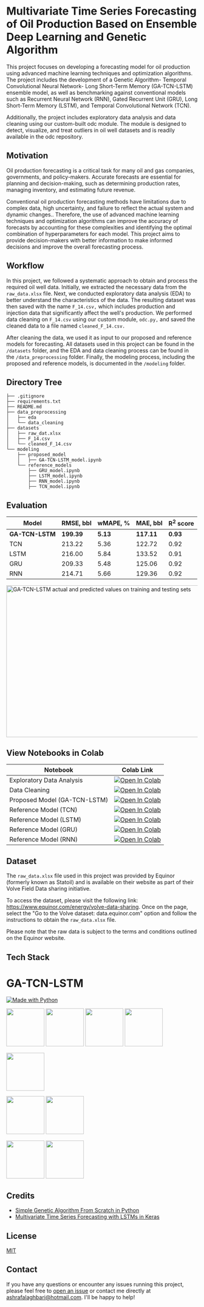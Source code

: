 
# Multivariate Time Series Forecasting of Oil Production Based on Ensemble Deep Learning and Genetic Algorithm


This project focuses on developing a forecasting model for oil production using advanced machine learning techniques and optimization algorithms. The project includes the development of a Genetic Algorithm- Temporal Convolutional Neural Network- Long Short-Term Memory (GA-TCN-LSTM) ensemble model, as well as benchmarking against conventional models such as Recurrent Neural Network (RNN), Gated Recurrent Unit (GRU), Long Short-Term Memory (LSTM), and Temporal Convolutional Network (TCN).

Additionally, the project includes exploratory data analysis and data cleaning using our custom-built odc module. The  module is designed to detect, visualize, and treat outliers in oil well datasets and is readily available in the odc repository.



## Motivation
Oil production forecasting is a critical task for many oil and gas companies, governments, and policy-makers. Accurate forecasts are essential for planning and decision-making, such as determining production rates, managing inventory, and estimating future revenue.

Conventional oil production forecasting methods have limitations due to complex data, high uncertainty, and failure to reflect the actual system and dynamic changes.. Therefore, the use of advanced machine learning techniques and optimization algorithms can improve the accuracy of forecasts by accounting for these complexities and identifying the optimal combination of hyperparameters for each model. This project aims to provide decision-makers with better information to make informed decisions and improve the overall forecasting process.
## Workflow
In this project, we followed a systematic approach to obtain and process the required oil well data. Initially, we extracted the necessary data from the `raw_data.xlsx` file. Next, we conducted exploratory data analysis (EDA) to better understand the characteristics of the data. The resulting dataset was then saved with the name `F_14.csv,` which includes production and injection data that significantly affect the well's production. We performed data cleaning on `F_14.csv` using our custom module, `odc.py,` and saved the cleaned data to a file named `cleaned_F_14.csv.`

After cleaning the data, we used it as input to our proposed and reference models for forecasting. All datasets used in this project can be found in the `/datasets` folder, and the EDA and data cleaning process can be found in the `/data_preprocessing` folder. Finally, the modeling process, including the proposed and reference models, is documented in the `/modeling` folder.

## Directory Tree
```
├── .gitignore
├── requirements.txt
├── README.md
├── data_preprocessing
│   ├── eda
│   └── data_cleaning
├── datasets
│   ├── raw_dat.xlsx
│   ├── F_14.csv
│   └── cleaned_F_14.csv
└── modeling
    ├── proposed_model
    │   ├── GA-TCN-LSTM_model.ipynb
    └── reference_models
        ├── GRU_model.ipynb
        ├── LSTM_model.ipynb
        ├── RNN_model.ipynb
        ├── TCN_model.ipynb
```
## Evaluation

| Model          | RMSE, bbl | wMAPE, % | MAE, bbl | R<sup>2</sup> score |
|----------------|-----------|----------|----------|-----------|
| **GA-TCN-LSTM**     | **199.39**    | **5.13**     | **117.11**   | **0.93**      |
| TCN            | 213.22    | 5.36     | 122.72   | 0.92      |
| LSTM           | 216.00    | 5.84     | 133.52   | 0.91      |
| GRU            | 209.33    | 5.48     | 125.06   | 0.92      |
| RNN            | 214.71    | 5.66     | 129.36   | 0.92      |

<img src="https://user-images.githubusercontent.com/98224412/235143302-00ebbd39-c977-4ce5-8b3c-abcd3a528c70.jpg" alt="GA-TCN-LSTM actual and predicted values on training and testing sets" width="700" height="400">

## View Notebooks in Colab

| Notebook | Colab Link |
| -------- | ---------- |
| Exploratory Data Analysis | [![Open In Colab](https://colab.research.google.com/assets/colab-badge.svg)](https://colab.research.google.com/github/ashrafalaghbari/GA-TCN-LSTM/blob/main/data_preprocessing/EDA.ipynb) |
| Data Cleaning | [![Open In Colab](https://colab.research.google.com/assets/colab-badge.svg)](https://colab.research.google.com/github/ashrafalaghbari/GA-TCN-LSTM/blob/main/data_preprocessing/data_cleaning.ipynb) |
| Proposed Model (GA-TCN-LSTM) | [![Open In Colab](https://colab.research.google.com/assets/colab-badge.svg)](https://colab.research.google.com/github/ashrafalaghbari/GA-TCN-LSTM/blob/main/Proposed_model/GA_TCN_LSTM_model.ipynb) |
| Reference Model (TCN) | [![Open In Colab](https://colab.research.google.com/assets/colab-badge.svg)](https://colab.research.google.com/github/ashrafalaghbari/GA-TCN-LSTM/blob/main/Reference_models/TCN_model.ipynb) |
| Reference Model (LSTM) | [![Open In Colab](https://colab.research.google.com/assets/colab-badge.svg)](https://colab.research.google.com/github/ashrafalaghbari/GA-TCN-LSTM/blob/main/Reference_models/LSTM_model.ipynb) |
| Reference Model (GRU)| [![Open In Colab](https://colab.research.google.com/assets/colab-badge.svg)](https://colab.research.google.com/github/ashrafalaghbari/GA-TCN-LSTM/blob/main/Reference_models/GRU_model.ipynb) |
| Reference Model (RNN) | [![Open In Colab](https://colab.research.google.com/assets/colab-badge.svg)](https://colab.research.google.com/github/ashrafalaghbari/GA-TCN-LSTM/blob/main/Reference_models/RNN_model.ipynb) |





## Dataset

The `raw_data.xlsx` file used in this project was provided by Equinor (formerly known as Statoil) and is available on their website as part of their Volve Field Data sharing initiative.

To access the dataset, please visit the following link: https://www.equinor.com/energy/volve-data-sharing. Once on the page, select the "Go to the Volve dataset: data.equinor.com" option and follow the instructions to obtain the `raw_data.xlsx` file.

Please note that the raw data is subject to the terms and conditions outlined on the Equinor website.

## Tech Stack



GA-TCN-LSTM
=======




[![Made with Python](https://img.shields.io/badge/Made%20with-Python%203.10.7-blue.svg)](https://www.python.org/)


[<img target="_blank" src="https://www.fullstackpython.com/img/logos/scipy.png" width=100>](https://scipy.org/) [<img target="_blank" src="https://keras.io/img/logo.png" width=100>](https://keras.io/) [<img target="_blank" src="https://matplotlib.org/stable/_static/logo2_compressed.svg" width=100>](https://matplotlib.org/stable/index.html) [<img target="_blank" src="https://seaborn.pydata.org/_images/logo-wide-lightbg.svg" width=100>](https://seaborn.pydata.org/)

[<img target="_blank" src="https://upload.wikimedia.org/wikipedia/commons/3/31/NumPy_logo_2020.svg" width=100>](https://numpy.org/)

 [<img target="_blank" src="https://pandas.pydata.org/static/img/pandas.svg" width=100>](https://pandas.pydata.org/) [<img target="_blank" src="https://scikit-learn.org/stable/_images/scikit-learn-logo-notext.png" width=100>](https://scikit-learn.org/stable/)

  [<img target="_blank" src="https://www.statsmodels.org/stable/_images/statsmodels-logo-v2.svg" width=100>](https://www.statsmodels.org/stable/index.html) [<img target="_blank" src="https://www.tensorflow.org/images/tf_logo_social.png" width=100>](https://www.tensorflow.org/)



## Credits
- [Simple Genetic Algorithm From Scratch in Python](https://machinelearningmastery.com/simple-genetic-algorithm-from-scratch-in-python/)
- [Multivariate Time Series Forecasting with LSTMs in Keras](https://machinelearningmastery.com/multivariate-time-series-forecasting-lstms-keras/)
## License

[MIT](https://github.com/ashrafalaghbari/GA-TCN-LSTM/blob/main/license)


## Contact

If you have any questions or encounter any issues running this project, please feel free to [open an issue](https://github.com/ashrafalaghbari/Data-Viz/issues) or contact me directly at [ashrafalaghbari@hotmail.com](mailto:ashrafalaghbari@hotmail.com). I'll be happy to help!



